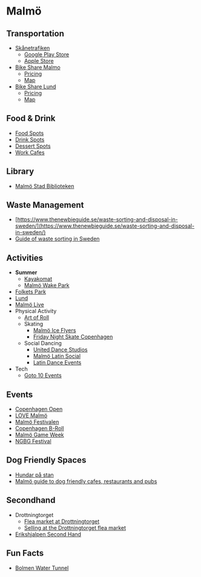 # Malmö

## Transportation

- [Skånetrafiken](https://www.skanetrafiken.se/)
  - [Google Play Store](https://play.google.com/store/apps/details?id=se.skanetrafiken.washington&pcampaignid=web_share)
  - [Apple Store](https://apps.apple.com/se/app/sk%C3%A5netrafiken/id1180539331)
- [Bike Share Malmo](https://www.malmobybike.se/en)
  - [Pricing](https://www.malmobybike.se/en/subscriptions-and-rates)
  - [Map](https://www.malmobybike.se/en/map)
- [Bike Share Lund](https://www.lundahoj.se/en/home)
  - [Pricing](https://www.lundahoj.se/en/offers/groups)
  - [Map](https://www.lundahoj.se/en/mapping)

## Food & Drink

- [Food Spots](https://maps.app.goo.gl/Vm1PmWbGbbV6ftD86)
- [Drink Spots](https://maps.app.goo.gl/qWopvXmCnxn3WXxR8)
- [Dessert Spots](https://maps.app.goo.gl/1UqRzLEPdfzoYgJE6)
- [Work Cafes](https://maps.app.goo.gl/eXVHPQRZgcNGekeV8)

## Library

- [Malmö Stad Biblioteken](https://malmo.se/Uppleva-och-gora/Biblioteken/Vara-bibliotek.html)

## Waste Management

- [https://www.thenewbieguide.se/waste-sorting-and-disposal-in-sweden/](https://www.thenewbieguide.se/waste-sorting-and-disposal-in-sweden/)
- [Guide of waste sorting in Sweden](https://medium.com/@kevinli1/guide-of-waste-sorting-in-sweden-9653e3048b15)

## Activities

- **Summer**
  - [Kayakomat](https://www.kayakomat.com/en?country=se)
  - [Malmö Wake Park](https://www.malmowakepark.se/)
- [Folkets Park](https://malmo.se/Folkets-Park)
- [Lund](https://lund.se/)
- [Malmö Live](https://malmolive.se/program)
- Physical Activity
  - [Art of Roll](https://www.artofroll.com/)
  - Skating
    - [Malmö Ice Flyers](https://malmoiceflyers.se/)
    - [Friday Night Skate Copenhagen](https://www.instagram.com/fnscph/)
  - Social Dancing
    - [United Dance Studios](https://www.uniteddancestudios.se/)
    - [Malmö Latin Social](https://www.instagram.com/malmo_latin_social/)
    - [Latin Dance Events](https://www.facebook.com/groups/klubbkalenderlatin/events)
- Tech
  - [Goto 10 Events](https://www.goto10.se/event/)

## Events

- [Copenhagen Open](https://www.instagram.com/copenhagenopen)
- [LOVE Malmö](https://www.instagram.com/love.malmo/)
- [Malmö Festivalen](https://www.malmofestivalen.se/)
- [Copenhagen B-Roll](https://www.instagram.com/cph.b.roll/)
- [Malmö Game Week](https://www.instagram.com/malmogameweek/)
- [NGBG Festival](https://www.instagram.com/ngbgfestival/)

## Dog Friendly Spaces

- [Hundar på stan](https://malmocity.se/hundar-pa-stan/)
- [Malmö guide to dog friendly cafes, restaurants and pubs](https://sweden.bestin.com/malmo-guide-to-dog-friendly-cafes-restaurants-and-pubs/)

## Secondhand

- Drottningtorget
  - [Flea market at Drottningtorget](https://malmo.se/Uppleva-och-gora/Fritidsaktiviteter/Loppmarknader/Loppmarknad-pa-Drottningtorget.html)
  - [Selling at the Drottningtorget flea market](https://malmo.se/Uppleva-och-gora/Fritidsaktiviteter/Loppmarknader/Salja-pa-Drottningtorgets-loppmarknad.html)
- [Erikshjalpen Second Hand](https://erikshjalpen.se/butiker/second-hand-malmo/)

## Fun Facts

- [Bolmen Water Tunnel](https://en.wikipedia.org/wiki/Bolmen_Water_Tunnel)
